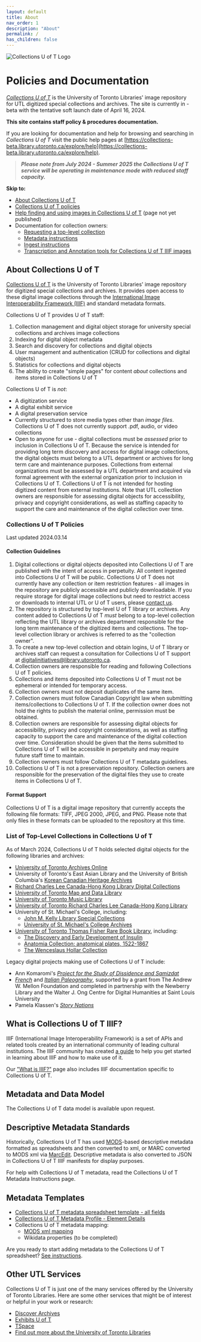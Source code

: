 ```yaml
---
layout: default
title: About
nav_order: 1
description: "About"
permalink: /
has_children: false
---
```


![Collections U of T Logo](img/collections_uoft_logo.png)

# Policies and Documentation

*[Collections U of T](https://collections-beta.library.utoronto.ca)* is the  University of Toronto Libraries' image repository for UTL digitized special collections and archives. The site is currently in -beta with the tentative soft launch date of April 16, 2024. 

**This site contains staff policy & procedures documentation.**

If you are looking for documentation and help for browsing and searching in *Collections U of T* visit the public help pages at [https://collections-beta.library.utoronto.ca/explore/help](https://collections-beta.library.utoronto.ca/explore/help).


> ***Please note from July 2024 - Summer 2025 the Collections U of T service will be operating in maintenance mode with reduced staff capacity.***

**Skip to:**
* [About Collections U of T](index.md#about-collections-u-of-t)
* [Collections U of T policies](index.md#collections-u-of-t-policies)
* [Help finding and using images in Collections U of T](https://collections.library.utoronto.ca/explore/help) (page not yet published)
* Documentation for collection owners:
    * [Requesting a top-level collection](documentation/adding-new-collections.md)
    * [Metadata instructions](documentation/metadata.md)
    * [Ingest instructions](documentation/ingest-instructions.md)
    * [Transcription and Annotation tools for Collections U of T IIIF images](documentation/transcriptions-with-iiif.md)

## About Collections U of T
[Collections U of T](https://collections.library.utoronto.ca) is the  University of Toronto Libraries' image repository for digitized special collections and archives. It provides open access to these digital image collections through the [International Image Interoperability Framework (IIIF)](https://iiif.io/) and standard metadata formats. 

Collections U of T provides U of T staff:

1. Collection management and digital object storage for university special collections and archives image collections
2. Indexing for digital object metadata
3. Search and discovery for collections and digital objects
4. User management and authentication (CRUD for collections and digital objects)
5. Statistics for collections and digital objects
6. The ability to create "simple pages" for content _about_ collections and items stored in Collections U of T

Collections U of T is *not*:
* A digitization service
* A digital exhibit service
* A digital preservation service
* Currently structured to store media types other than _image files_. Collections U of T does not currently support .pdf, audio, or video collections
* Open to anyone for use - digital collections must be *assessed* prior to inclusion in Collections U of T. Because the service is intended for providing long term discovery and access for digital image collections, the digital objects must belong to a UTL department or archives for long term care and maintenance purposes. Collections from external organizations must be assessed by a UTL department and acquired via formal agreement with the external organization prior to inclusion in Collections U of T. Collections U of T is not intended for hosting digitized content from external institutions. Note that UTL collection owners are responsible for assessing digital objects for accessibility, privacy and copyright considerations, as well as staffing capacity to support the care and maintenance of the digital collection over time. 

### Collections U of T Policies

Last updated 2024.03.14

#### Collection Guidelines

1. Digital collections or digital objects deposited into Collections U of T are published with the intent of access in perpetuity. All content ingested into Collections U of T will be public. Collections U of T does not currently have any collection or item restriction features - all images in the repository are publicly accessible and publicly downloadable. If you require storage for digital image collections but need to restrict access or downloads to internal UTL or U of T users, please [contact us](mailto:digitalinitiatives@library.utoronto.ca). 
2. The repository is structured by top-level U of T library or archives. Any content added to Collections U of T *must* belong to a top-level collection reflecting the UTL library or archives department responsible for the long term maintenance of the digitized items and collections. The top-level collection library or archives is referred to as the "collection owner".
3. To create a new top-level collection and obtain logins, U of T library or archives staff can request a consultation for Collections U of T support at [digitalinitiatives@library.utoronto.ca](mailto:digitalinitiatives@library.utoronto.ca). 
4. Collection owners are responsible for reading and following Collections U of T policies.
5. Collections and items deposited into Collections U of T must not be ephemeral or intended for temporary access.
6. Collection owners must not deposit duplicates of the same item.
7. Collection owners must follow Canadian Copyright law when submitting items/collections to Collections U of T. If the collection owner does not hold the rights to publish the material online, permission must be obtained.
8. Collection owners are responsible for assessing digital objects for accessibility, privacy and copyright considerations, as well as staffing capacity to support the care and maintenance of the digital collection over time. Consideration should be given that the items submitted to Collections U of T will be accessible in perpetuity and may require future staff time to maintain.
9. Collection owners must follow Collections U of T metadata guidelines.
10. Collections U of T is not a preservation repository. Collection owners are responsible for the preservation of the digital files they use to create items in Collections U of T.

#### Format Support

Collections U of T is a digital image repository that currently accepts the following file formats: TIFF, JPEG 2000, JPEG, and PNG. Please note that only files in these formats can be uploaded to the repository at this time.

### List of Top-Level Collections in Collections U of T

As of March 2024, Collections U of T holds selected digital objects for the following libraries and archives:
* [University of Toronto Archives Online](https://collections-beta.library.utoronto.ca/view/utarms:root)
* University of Toronto's East Asian Library and the University of British Columbia's [Korean Canadian Heritage Archives](https://collections-beta.library.utoronto.ca/view/eal3:root)
* [Richard Charles Lee Canada-Hong Kong Library Digital Collections
](https://collections-beta.library.utoronto.ca/view/rclc-hkl:root)
* [University of Toronto Map and Data Library](https://collections-beta.library.utoronto.ca/view/mdl:root)
* [University of Toronto Music Library](https://collections-beta.library.utoronto.ca/view/musiclibrary:root)
* [University of Toronto Richard Charles Lee Canada-Hong Kong Library](https://collections-beta.library.utoronto.ca/view/rclc-hkl:root)
* University of St. Michael's College, including:
    * [John M. Kelly Library Special Collections](https://collections-beta.library.utoronto.ca/view/usmc:root)
    * [University of St. Michael's College Archives](https://collections-beta.library.utoronto.ca/view/usmc-archives:root)
* [University of Toronto Thomas Fisher Rare Book Library](https://collections-beta.library.utoronto.ca/view/fisher:root), including:
    * [The Discovery and Early Development of Insulin](https://collections-beta.library.utoronto.ca/view/insulin:root)
    * [Anatomia Collection: anatomical plates, 1522-1867](https://collections-beta.library.utoronto.ca/view/anatomia:root)
    * [The Wenceslaus Hollar Collection](https://collections-beta.library.utoronto.ca/view/hollar:root)

Legacy digital projects making use of Collections U of T include:
* Ann Komaromi's *[Project for the Study of Dissidence and Samizdat](https://collections-beta.library.utoronto.ca/view/samizdat:root)*
* *[French](https://french.newberry.t-pen.org/)* and *[Italian Paleography](https://italian.newberry.t-pen.org/)*, supported by a grant from The Andrew W. Mellon Foundation and completed in partnership with the Newberry Library and the Walter J. Ong Centre for Digital Humanities at Saint Louis University
* Pamela Klassen's *[Story Nations](https://storynations.utoronto.ca/index.php/the-diary/the-digital-edition/manuscript-and-transcription/)*

## What is Collections U of T IIIF?

IIIF (International Image Interoperability Framework) is a set of APIs and related tools created by an international community of leading cultural institutions. The IIIF community has created [a guide](https://iiif.io/guides/using_iiif_resources/) to help you get started in learning about IIIF and how to make use of it.

Our ["What is IIIF?"](documentation/iiif-collections.md) page also includes IIIF documentation specific to Collections U of T. 

## Metadata and Data Model

The Collections U of T data model is available upon request.

## Descriptive Metadata Standards
Historically, Collections U of T has used [MODS](https://www.loc.gov/standards/mods/userguide/generalapp.html)-based descriptive metadata formatted as spreadsheets and then converted to xml, or MARC converted to MODS xml via [MarcEdit](https://marcedit.reeset.net/). Descriptive metadata is also converted to JSON in Collections U of T IIIF manifests for display purposes. 

For help with Collections U of T metadata, read the Collections U of T Metadata Instructions page. 

## Metadata Templates

* [Collections U of T metadata spreadsheet template - all fields](https://docs.google.com/spreadsheets/d/1PMtZt5CzkidIXbTBUaoi8Qg7kBU-m9RzeM-lBMORPks/edit?usp=sharing)
* [Collections U of T Metadata Profile - Element Details](https://docs.google.com/spreadsheets/d/1EidYREGS521xZKoxBN3Fl-PzkJnNJAR_zftuXXwQsZg/edit?usp=sharing)
* Collections U of T metadata mapping:
    - [MODS xml mapping](/xml_mods_collections_uoft_mapping.xml)
    - Wikidata properties (to be completed)

Are you ready to start adding metadata to the Collections U of T spreadsheet? [See instructions](documentation/metadata.md).

## Other UTL Services

Collections U of T is just one of the many services offered by the University of Toronto Libraries. Here are some other services that might be of interest or helpful in your work or research:
* [Discover Archives](https://discoverarchives.library.utoronto.ca/)
* [Exhibits U of T](https://exhibits.library.utoronto.ca/)
* [TSpace](https://tspace.library.utoronto.ca/?refresh=true)
* [Find out more about the University of Toronto Libraries](https://onesearch.library.utoronto.ca/)
